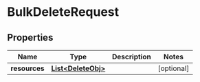

# BulkDeleteRequest


## Properties

| Name | Type | Description | Notes |
|------------ | ------------- | ------------- | -------------|
|**resources** | [**List&lt;DeleteObj&gt;**](DeleteObj.md) |  |  [optional] |



